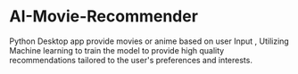 # AI-Movie-Recommender
Python Desktop app provide movies or anime based on user Input , Utilizing Machine learning to train the model to provide high quality recommendations tailored to the user's preferences and interests.
